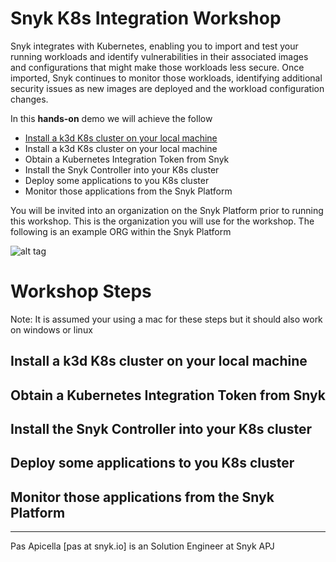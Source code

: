 # Snyk K8s Integration Workshop

Snyk integrates with Kubernetes, enabling you to import and test your running workloads and identify vulnerabilities in their associated images and configurations that might make those workloads less secure. Once imported, Snyk continues to monitor those workloads, identifying additional security issues as new images are deployed and the workload configuration changes.

In this **hands-on** demo we will achieve the follow

* [Install a k3d K8s cluster on your local machine](#install-a-k3d-k8s-cluster-on-your-local-machine)
* Install a k3d K8s cluster on your local machine
* Obtain a Kubernetes Integration Token from Snyk
* Install the Snyk Controller into your K8s cluster
* Deploy some applications to you K8s cluster
* Monitor those applications from the Snyk Platform

You will be invited into an organization on the Snyk Platform prior to running this workshop. This is the organization you will use for the workshop. The following is an example ORG within the Snyk Platform

![alt tag](https://i.ibb.co/vsYSnX7/snyk-k8s-workshop-1.png)

# Workshop Steps

Note: It is assumed your using a mac for these steps but it should also work on windows or linux

## Install a k3d K8s cluster on your local machine


## Obtain a Kubernetes Integration Token from Snyk


## Install the Snyk Controller into your K8s cluster


## Deploy some applications to you K8s cluster


## Monitor those applications from the Snyk Platform



<hr />
Pas Apicella [pas at snyk.io] is an Solution Engineer at Snyk APJ 

